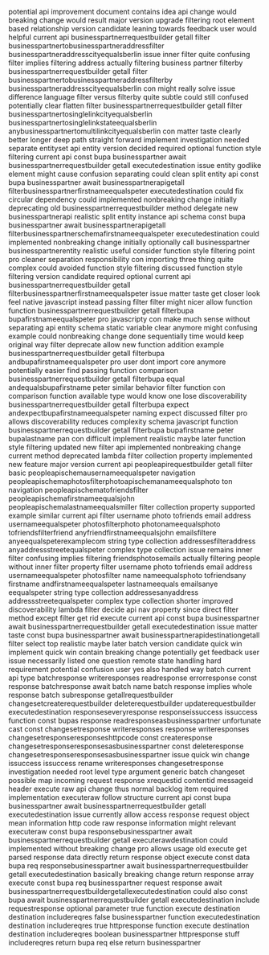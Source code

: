 potential api improvement document contains idea api change would breaking change would result major version upgrade filtering root element based relationship version candidate leaning towards feedback user would helpful current api businesspartnerrequestbuilder getall filter businesspartnertobusinesspartneraddressfilter businesspartneraddresscityequalsberlin issue inner filter quite confusing filter implies filtering address actually filtering business partner filterby businesspartnerrequestbuilder getall filter businesspartnertobusinesspartneraddressfilterby businesspartneraddresscityequalsberlin con might really solve issue difference language filter versus filterby quite subtle could still confused potentially clear flatten filter businesspartnerrequestbuilder getall filter businesspartnertosinglelinkcityequalsberlin businesspartnertosinglelinkstateequalsberlin anybusinesspartnertomultilinkcityequalsberlin con matter taste clearly better longer deep path straight forward implement investigation needed separate entityset api entity version decided required optional function style filtering current api const bupa businesspartner await businesspartnerrequestbuilder getall executedestination issue entity godlike element might cause confusion separating could clean split entity api const bupa businesspartner await businesspartnerapigetall filterbusinesspartnerfirstnameequalspeter executedestination could fix circular dependency could implemented nonbreaking change initially deprecating old businesspartnerrequestbuilder method delegate new businesspartnerapi realistic split entity instance api schema const bupa businesspartner await businesspartnerapigetall filterbusinesspartnerschemafirstnameequalspeter executedestination could implemented nonbreaking change initially optionally call businesspartner businesspartnerentity realistic useful consider function style filtering point pro cleaner separation responsibility con importing three thing quite complex could avoided function style filtering discussed function style filtering version candidate required optional current api businesspartnerrequestbuilder getall filterbusinesspartnerfirstnameequalspeter issue matter taste get closer look feel native javascript instead passing filter filter might nicer allow function function businesspartnerrequestbuilder getall filterbupa bupafirstnameequalspeter pro javascripty con make much sense without separating api entity schema static variable clear anymore might confusing example could nonbreaking change done sequentially time would keep original way filter deprecate allow new function addition example businesspartnerrequestbuilder getall filterbupa andbupafirstnameequalspeter pro user dont import core anymore potentially easier find passing function comparison businesspartnerrequestbuilder getall filterbupa equal andequalsbupafirstname peter similar behavior filter function con comparison function available type would know one lose discoverability businesspartnerrequestbuilder getall filterbupa expect andexpectbupafirstnameequalspeter naming expect discussed filter pro allows discoverability reduces complexity schema javascript function businesspartnerrequestbuilder getall filterbupa bupafirstname peter bupalastname pan con difficult implement realistic maybe later function style filtering updated new filter api implemented nonbreaking change current method deprecated lambda filter collection property implemented new feature major version current api peopleapirequestbuilder getall filter basic peopleapischemausernameequalspeter navigation peopleapischemaphotosfilterphotoapischemanameequalsphoto ton navigation peopleapischematofriendsfilter peopleapischemafirstnameequalsjohn peopleapischemalastnameequalsmiller filter collection property supported example similar current api filter username photo tofriends email address usernameequalspeter photosfilterphoto photonameequalsphoto tofriendsfilterfriend anyfriendfirstnameequalsjohn emailsfiltere anyeequalspeterexamplecom string type collection addressesfilteraddress anyaddressstreetequalspeter complex type collection issue remains inner filter confusing implies filtering friendsphotosemails actually filtering people without inner filter property filter username photo tofriends email address usernameequalspeter photosfilter name nameequalsphoto tofriendsany firstname andfirstnameequalspeter lastnameequals emailsanye eequalspeter string type collection addressesanyaddress addressstreetequalspeter complex type collection shorter improved discoverability lambda filter decide api nav property since direct filter method except filter get rid execute current api const bupa businesspartner await businesspartnerrequestbuilder getall executedestination issue matter taste const bupa businesspartner await businesspartnerapidestinationgetall filter select top realistic maybe later batch version candidate quick win implement quick win contain breaking change potentially get feedback user issue necessarily listed one question remote state handling hard requirement potential confusion user yes also handled way batch current api type batchresponse writeresponses readresponse errorresponse const response batchresponse await batch name batch response implies whole response batch subresponse getallrequestbuilder changesetcreaterequestbuilder deleterequestbuilder updaterequestbuilder executedestination responseseveryresponse responseissuccess issuccess function const bupas response readresponseasbusinesspartner unfortunate cast const changesetresponse writeresponses response writeresponses changesetresponseresponseshttpcode const createresponse changesetresponseresponsesasbusinesspartner const deleteresponse changesetresponseresponsesasbusinesspartner issue quick win change issuccess issuccess rename writeresponses changesetresponse investigation needed root level type argument generic batch changeset possible map incoming request response xrequestid contentid messageid header execute raw api change thus normal backlog item required implementation executeraw follow structure current api const bupa businesspartner await businesspartnerrequestbuilder getall executedestination issue currently allow access response request object mean information http code raw response information might relevant executeraw const bupa responsebusinesspartner await businesspartnerrequestbuilder getall executerawdestination could implemented without breaking change pro allows usage old execute get parsed response data directly return response object execute const data bupa req responsebusinesspartner await businesspartnerrequestbuilder getall executedestination basically breaking change return response array execute const bupa req businesspartner request response await businesspartnerrequestbuildergetallexecutedestination could also const bupa await businesspartnerrequestbuilder getall executedestination include requestresponse optional parameter true function execute destination destination includereqres false businesspartner function executedestination destination includereqres true httpresponse function execute destination destination includereqres boolean businesspartner httpresponse stuff includereqres return bupa req else return businesspartner